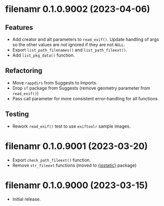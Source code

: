 <!-- NEWS.md is maintained by https://fledge.cynkra.com, contributors should not edit this file -->

# filenamr 0.1.0.9002 (2023-04-06)

## Features

- Add creator and alt parameters to `read_exif()`. Update handling of args so the other values are not ignored if they are not `NULL`.
- Export `list_path_filenames()` and `list_path_fileext()`.
- Add `list_pkg_data()` function.

## Refactoring

- Move `rappdirs` from Suggests to Imports.
- Drop `sf` package from Suggests (remove geometry parameter from `read_exif()`)
- Pass call parameter for more consistent error-handling for all functions.

## Testing

- Rework `read_exif()` test to use `exiftoolr` sample images.

# filenamr 0.1.0.9001 (2023-03-20)

* Export `check_path_fileext()` function.
* Remove `str_fileext` functions (moved to [{isstatic}](https://github.com/elipousson/isstatic) package)

# filenamr 0.1.0.9000 (2023-03-15)

* Initial release.

